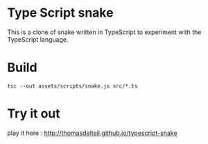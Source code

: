 # Type Script snake

This is a clone of snake written in TypeScript to experiment with the TypeScript language.

# Build

`tsc --out assets/scripts/snake.js src/*.ts`

# Try it out

play it here : http://thomasdelteil.github.io/typescript-snake
